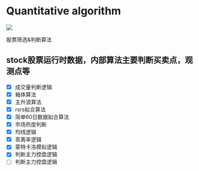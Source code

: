 # Quantitative algorithm
<a href="https://github.com/Stock-Fund/XCrawler/"><img src="https://img.shields.io/badge/Project-XCrawler-blue"></a>

股票筛选&判断算法
## stock股票运行时数据，内部算法主要判断买卖点，观测点等
- [x] 成交量判断逻辑
- [x] 箱体算法
- [x] 主升浪算法
- [x] rsrs拟合算法
- [x] 简单60日数据拟合算法
- [x] 市场热度判断
- [x] 均线逻辑
- [x] 乖离率逻辑
- [x] 蒙特卡洛模拟逻辑
- [x] 判断主力控盘逻辑
- [ ] 判断主力控盘逻辑
